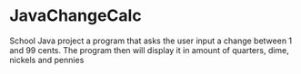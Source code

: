 # JavaChangeCalc
School Java project
a program that asks the user input a change between 1 and 99 cents. 
The program then will display it in amount of quarters, dime, nickels and  pennies
